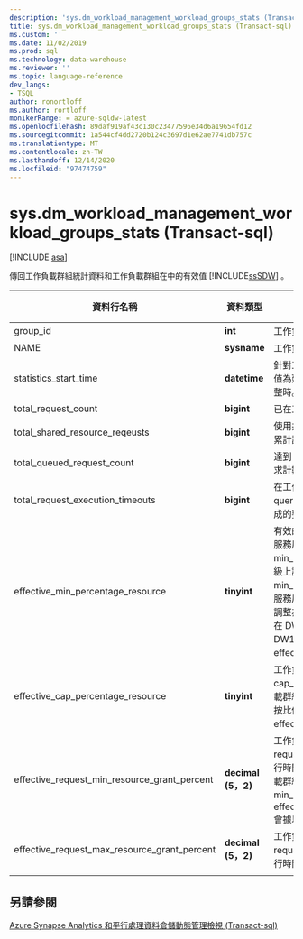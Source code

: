 ```yaml
---
description: 'sys.dm_workload_management_workload_groups_stats (Transact-sql) '
title: sys.dm_workload_management_workload_groups_stats (Transact-sql) |Microsoft Docs
ms.custom: ''
ms.date: 11/02/2019
ms.prod: sql
ms.technology: data-warehouse
ms.reviewer: ''
ms.topic: language-reference
dev_langs:
- TSQL
author: ronortloff
ms.author: rortloff
monikerRange: = azure-sqldw-latest
ms.openlocfilehash: 89daf919af43c130c23477596e34d6a19654fd12
ms.sourcegitcommit: 1a544cf4dd2720b124c3697d1e62ae7741db757c
ms.translationtype: MT
ms.contentlocale: zh-TW
ms.lasthandoff: 12/14/2020
ms.locfileid: "97474759"
---
```

# <a name="sysdm_workload_management_workload_groups_stats-transact-sql"></a>sys.dm_workload_management_workload_groups_stats (Transact-sql) 
[!INCLUDE [asa](../../includes/applies-to-version/asa.md)]

傳回工作負載群組統計資料和工作負載群組在中的有效值 [!INCLUDE[ssSDW](../../includes/sssdw-md.md)] 。  
  
|資料行名稱|資料類型|描述|範圍|  
|-----------------|---------------|-----------------|-----------|  
|group_id|**int**|工作負載群組的唯一識別碼。||
|NAME|**sysname**|工作負載群組的名稱。||
|statistics_start_time|**datetime**|針對工作負載群組開始統計資料收集的時間。  此值為建立工作負載群組的時間，或是實例暫停或調整時。||
|total_request_count|**bigint**|已在工作負載群組中完成之要求的累計計數。||
|total_shared_resource_reqeusts|**bigint**|使用共用集區資源的工作負載群組中已完成要求的累計計數。||
|total_queued_request_count|**bigint**|達到 max_concurrency 限制之後，佇列的累計要求計數。||
|total_request_execution_timeouts|**bigint**|在工作負載群組中，根據 query_execution_timeout_sec 設定在完成前完成的要求累計計數。||
|effective_min_percentage_resource|**tinyint**|有效的 min_percentage_resource 設定，可考慮服務層級和工作負載群組設定。 有效的 min_percentage_resource 可以在較低的服務層級上調整。  例如，在 DW100c 上，允許的最低 min_percentage_resource 為25%。  如果無法在服務層級授與值，min_percentage_resource 會調整為0%。  例如 min_percentage_resource，在 DW6000c 設定為10% 時，在相應縮小為 DW100c 時，會有0% 的 effective_min_percentage_resource。||
|effective_cap_percentage_resource|**tinyint**|工作負載群組的有效 cap_percentage_resource。  如果有其他工作負載群組的 min_percentage_resource > 0，則會按比例減少 effective_cap_percentage_resource。||
|effective_request_min_resource_grant_percent|**decimal (5，2)**|工作負載群組 request_min_resource_grant_percent 的有效運行時間值。 考慮服務層級的有效值，以及工作負載群組的設定方式。  如果因為服務層級而調整 min_percentage_resource，effective_request_min_resource_grant_percent 會據以調整。||
|effective_request_max_resource_grant_percent|**decimal (5，2)**|工作負載群組 request_max_resource_grant_percent 的有效運行時間值（考慮所有工作負載群組的設定）。||
|||||

## <a name="see-also"></a>另請參閱

 [Azure Synapse Analytics 和平行處理資料倉儲動態管理檢視 &#40;Transact-sql&#41;](../../relational-databases/system-dynamic-management-views/sql-and-parallel-data-warehouse-dynamic-management-views.md)  
